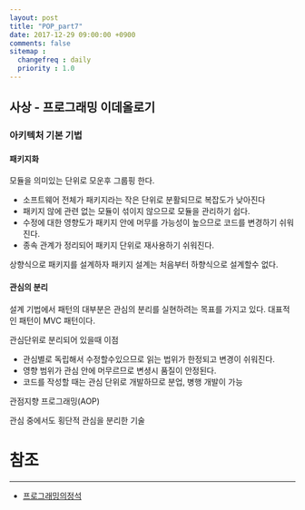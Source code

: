 ```yaml
---
layout: post
title: "POP_part7"
date: 2017-12-29 09:00:00 +0900
comments: false
sitemap :
  changefreq : daily
  priority : 1.0
---
```


## 사상 - 프로그래밍 이데올로기

### 아키텍처 기본 기법

#### 패키지화

모듈을 의미있는 단위로 모운후 그룹핑 한다.
* 소프트웨어 전체가 패키지라는 작은 단위로 분활되므로 복잡도가 낮아진다
* 패키지 않에 관련 없는 모듈이 섞이지 않으므로 모듈을 관리하기 쉽다.
* 수정에 대한 영향도가 패키지  안에 머무를 가능성이 높으므로 코드를 변경하기 쉬워진다.
* 종속 관계가 정리되어 패키지 단위로 재사용하기 쉬워진다.

상향식으로 패키지를 설계하자
패키지 설계는 처음부터 하향식으로 설계할수 없다.

#### 관심의 분리

설계 기법에서 패턴의 대부분은 관심의 분리를 실현하려는 목표를 가지고 있다. 대표적인 패턴이 MVC 패턴이다.

관심단위로 분리되어 있을때 이점

* 관심별로 독립해서 수정할수있으므로 읽는 법위가 한정되고 변경이 쉬워진다.
* 영향 범위가 관심 안에 머무르므로 변셩시 품질이 안정된다.
* 코드를 작성할 때는 관심 단위로 개발하므로 분업, 병행 개발이 가능

관점지향 프로그래밍(AOP)

관심 중에서도 횡단적 관심을 분리한 기술


# 참조 
-----
* [프로그래밍의정석](http://www.yes24.com/24/Goods/55254076?Acode=101)
